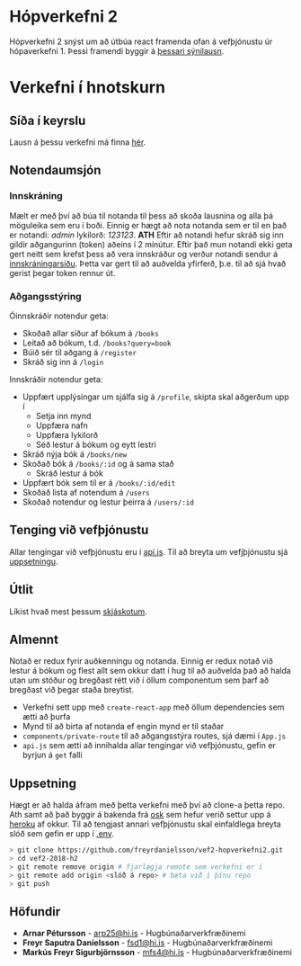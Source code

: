# Hópverkefni 2

Hópverkefni 2 snýst um að útbúa react framenda ofan á vefþjónustu úr hópaverkefni 1. Þessi framendi byggir á [þessari sýnilausn](https://github.com/vefforritun/vef2-2018-h1-synilausn).

# Verkefni í hnotskurn

## Síða í keyrslu

Lausn á þessu verkefni má finna [hér](https://warm-shore-65664.herokuapp.com).

## Notendaumsjón

### Innskráning

Mælt er með því að búa til notanda til þess að skoða lausnina og alla þá möguleika sem eru í boði.
Einnig er hægt að nota notanda sem er til en það er notandi: *admin* lykilorð: *123123*.
**ATH** Eftir að notandi hefur skráð sig inn gildir aðgangurinn (token) aðeins í 2 mínútur. Eftir það mun notandi ekki geta gert neitt sem krefst þess að vera innskráður og verður notandi sendur á [innskráningarsíðu](https://warm-shore-65664.herokuapp.com/login). Þetta var gert til að auðvelda yfirferð, þ.e. til að sjá hvað gerist þegar token rennur út.


### Aðgangsstýring

Óinnskráðir notendur geta:

* Skoðað allar síður af bókum á `/books`
* Leitað að bókum, t.d. `/books?query=book`
* Búið sér til aðgang á `/register`
* Skráð sig inn á `/login`

Innskráðir notendur geta:

* Uppfært upplýsingar um sjálfa sig á `/profile`, skipta skal aðgerðum upp í
  - Setja inn mynd
  - Uppfæra nafn
  - Uppfæra lykilorð
  - Séð lestur á bókum og eytt lestri
* Skráð nýja bók á `/books/new`
* Skoðað bók á `/books/:id` og á sama stað
  - Skráð lestur á bók
* Uppfært bók sem til er á `/books/:id/edit`
* Skoðað lista af notendum á `/users`
* Skoðað notendur og lestur þeirra á `/users/:id`


## Tenging við vefþjónustu

Allar tengingar við vefþjónustu eru í [api.js](src/api.js). Til að breyta um vefjþjónustu sjá [uppsetningu](#uppsetning).

## Útlit

Líkist hvað mest þessum [skjáskotum](layout/).

## Almennt

Notað er redux fyrir auðkenningu og notanda. Einnig er redux notað við lestur á bókum og flest allt sem okkur datt í hug til að auðvelda það að halda utan um stöður og bregðast rétt við í öllum componentum sem þarf að bregðast við þegar staða breytist.


* Verkefni sett upp með `create-react-app` með öllum dependencies sem ætti að þurfa
* Mynd til að birta af notanda ef engin mynd er til staðar
* `components/private-route` til að aðgangsstýra routes, sjá dæmi í `App.js`
* `api.js` sem ætti að innihalda allar tengingar við vefþjónustu, gefin er byrjun á `get` falli


## Uppsetning

Hægt er að halda áfram með þetta verkefni með því að clone-a þetta repo. Ath samt að það byggir á bakenda frá [osk](https://github.com/vefforritun/vef2-2018-h1-synilausn) sem hefur verið settur upp á [heroku](https://vef2-h1-synilausn.herokuapp.com) af okkur. Til að tengjast annari vefþjónustu skal einfaldlega breyta slóð sem gefin er upp í [.env](.env).

```bash
> git clone https://github.com/freyrdanielsson/vef2-hopverkefni2.git
> cd vef2-2018-h2
> git remote remove origin # fjarlægja remote sem verkefni er í
> git remote add origin <slóð á repo> # bæta við í þínu repo
> git push
```

## Höfundir

* **Arnar Pétursson** - arp25@hi.is - Hugbúnaðarverkfræðinemi
* **Freyr Saputra Daníelsson** - fsd1@hi.is - Hugbúnaðarverkfræðinemi
* **Markús Freyr Sigurbjörnsson** - mfs4@hi.is - Hugbúnaðarverkfræðinemi

